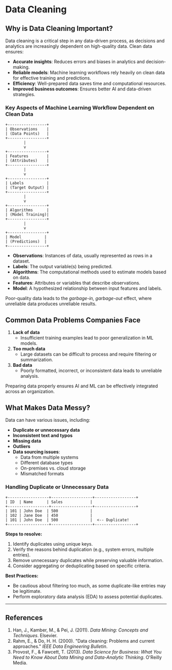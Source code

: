 # Data Cleaning

## Why is Data Cleaning Important?
Data cleaning is a critical step in any data-driven process, as decisions and analytics are increasingly dependent on high-quality data. Clean data ensures:
- **Accurate insights**: Reduces errors and biases in analytics and decision-making.
- **Reliable models**: Machine learning workflows rely heavily on clean data for effective training and predictions.
- **Efficiency**: Well-prepared data saves time and computational resources.
- **Improved business outcomes**: Ensures better AI and data-driven strategies.

### Key Aspects of Machine Learning Workflow Dependent on Clean Data
```
+-----------------+
| Observations    |
| (Data Points)   |
+-----------------+
        |
        v
+-----------------+
| Features        |
| (Attributes)    |
+-----------------+
        |
        v
+-----------------+
| Labels          |
| (Target Output) |
+-----------------+
        |
        v
+-----------------+
| Algorithms      |
| (Model Training)|
+-----------------+
        |
        v
+-----------------+
| Model          |
| (Predictions)  |
+-----------------+
```

- **Observations**: Instances of data, usually represented as rows in a dataset.
- **Labels**: The output variable(s) being predicted.
- **Algorithms**: The computational methods used to estimate models based on data.
- **Features**: Attributes or variables that describe observations.
- **Model**: A hypothesized relationship between input features and labels.

Poor-quality data leads to the *garbage-in, garbage-out* effect, where unreliable data produces unreliable results.

## Common Data Problems Companies Face
1. **Lack of data**
   - Insufficient training examples lead to poor generalization in ML models.
2. **Too much data**
   - Large datasets can be difficult to process and require filtering or summarization.
3. **Bad data**
   - Poorly formatted, incorrect, or inconsistent data leads to unreliable analysis.

Preparing data properly ensures AI and ML can be effectively integrated across an organization.

## What Makes Data Messy?
Data can have various issues, including:

- **Duplicate or unnecessary data**
- **Inconsistent text and typos**
- **Missing data**
- **Outliers**
- **Data sourcing issues**:
  - Data from multiple systems
  - Different database types
  - On-premises vs. cloud storage
  - Mismatched formats

### Handling Duplicate or Unnecessary Data
```
+------------------+------------------+------------------+
| ID  | Name      | Sales            |
+------------------+------------------+------------------+
| 101 | John Doe  | 500              |
| 102 | Jane Doe  | 450              |
| 101 | John Doe  | 500              |  <-- Duplicate!
+------------------+------------------+------------------+
```
**Steps to resolve:**
1. Identify duplicates using unique keys.
2. Verify the reasons behind duplication (e.g., system errors, multiple entries).
3. Remove unnecessary duplicates while preserving valuable information.
4. Consider aggregating or deduplicating based on specific criteria.

**Best Practices:**
- Be cautious about filtering too much, as some duplicate-like entries may be legitimate.
- Perform exploratory data analysis (EDA) to assess potential duplicates.

---
## References
1. Han, J., Kamber, M., & Pei, J. (2011). *Data Mining: Concepts and Techniques*. Elsevier.
2. Rahm, E., & Do, H. H. (2000). "Data cleaning: Problems and current approaches." *IEEE Data Engineering Bulletin*.
3. Provost, F., & Fawcett, T. (2013). *Data Science for Business: What You Need to Know About Data Mining and Data-Analytic Thinking*. O'Reilly Media.
